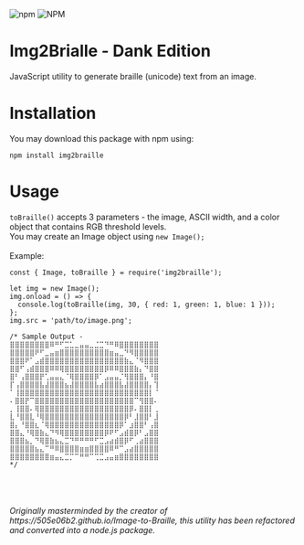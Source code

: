 ![npm](https://img.shields.io/npm/v/img2braille?style=for-the-badge)
![NPM](https://img.shields.io/npm/l/img2braille?style=for-the-badge)

# Img2Brialle - Dank Edition
JavaScript utility to generate braille (unicode) text from an image.

# Installation
You may download this package with npm using:
```
npm install img2braille
```

# Usage

`toBraille()` accepts 3 parameters - the image, ASCII width, and a color object that contains RGB threshold levels.
<br>
You may create an Image object using `new Image();`
<br>
<br>
Example:
```
const { Image, toBraille } = require('img2braille');

let img = new Image();
img.onload = () => {
  console.log(toBraille(img, 30, { red: 1, green: 1, blue: 1 }));
};
img.src = 'path/to/image.png';

/* Sample Output -
⣿⣿⣿⣿⣿⣿⣿⣿⠿⠛⠋⣉⣁⣀⣤⣤⣀⣈⣉⠙⠛⠿⣿⣿⣿⣿⣿⣿⣿⣿
⣿⣿⣿⣿⣿⠟⠋⣀⣤⣶⣿⣿⣿⣿⣿⣿⣿⣿⣿⣿⣶⣤⣀⠙⠻⣿⣿⣿⣿⣿
⣿⣿⣿⠟⠁⣠⣾⣿⣿⣿⣿⣿⣿⣿⣿⣿⣿⣿⣿⣿⣿⣿⣿⣷⣄⠈⠻⣿⣿⣿
⣿⣿⠋⢠⣾⣿⣿⣿⠿⠿⢿⣿⣿⣿⣿⣿⣿⣿⣿⡿⠿⠿⣿⣿⣿⣷⡄⠙⣿⣿
⣿⠃⢠⣿⣿⣿⡟⢁⣤⣤⣄⠈⢿⣿⣿⣿⣿⡿⠁⣠⣤⣤⡈⢻⣿⣿⣿⡄⠘⣿
⡏⢠⣿⣿⣿⣿⣧⣼⣿⣿⣿⣦⣼⣿⣿⣿⣿⣧⣴⣿⣿⣿⣧⣼⣿⣿⣿⣿⡄⢹
⠁⢸⣿⣿⣿⣿⣿⣿⣿⣿⣿⣿⣿⣿⣿⣿⣿⣿⣿⣿⣿⣿⣿⣿⣿⣿⣿⣿⡇⠈
⠄⣿⣿⡟⠉⣿⣿⣿⣿⣿⣿⣿⣿⣿⣿⣿⣿⣿⣿⣿⣿⣿⣿⣿⣿⠉⢻⣿⣿⠄
⡀⢸⣿⣿⠄⢿⣿⣿⣿⣿⣿⣿⣿⣿⣿⣿⣿⣿⣿⣿⣿⣿⣿⣿⡿⠄⣿⣿⡇⢀
⣇⠘⣿⣿⣇⠘⢿⣿⣿⣿⣿⣿⣿⣿⣿⣿⣿⣿⣿⣿⣿⣿⣿⡿⠃⣸⣿⣿⠃⣸
⣿⡄⠘⣿⣿⣆⠈⢿⣿⣿⣿⣿⣿⣿⣿⣿⣿⣿⣿⣿⣿⣿⡿⠁⣰⣿⣿⠃⢠⣿
⣿⣿⣄⠘⢿⣿⣷⣄⠙⠻⢿⣿⣿⣿⣿⣿⣿⣿⣿⡿⠟⠋⣠⣾⣿⡿⠃⣠⣿⣿
⣿⣿⣿⣦⡀⠙⢿⣿⣷⣦⣄⣉⠙⠛⠛⠛⠛⠋⣉⣠⣴⣾⣿⡿⠋⢀⣴⣿⣿⣿
⣿⣿⣿⣿⣿⣦⣄⠉⠛⠿⣿⣿⣿⣿⣶⣶⣿⣿⣿⣿⠿⠛⠉⣠⣴⣿⣿⣿⣿⣿
⣿⣿⣿⣿⣿⣿⣿⣿⣶⣤⣄⣉⡉⠉⠛⠛⠉⢉⣉⣠⣤⣶⣿⣿⣿⣿⣿⣿⣿⣿
*/
```
<br>
<br>
<br>
<i>Originally masterminded by the creator of https://505e06b2.github.io/Image-to-Braille, this utility has been refactored and converted into a node.js package.</i>
